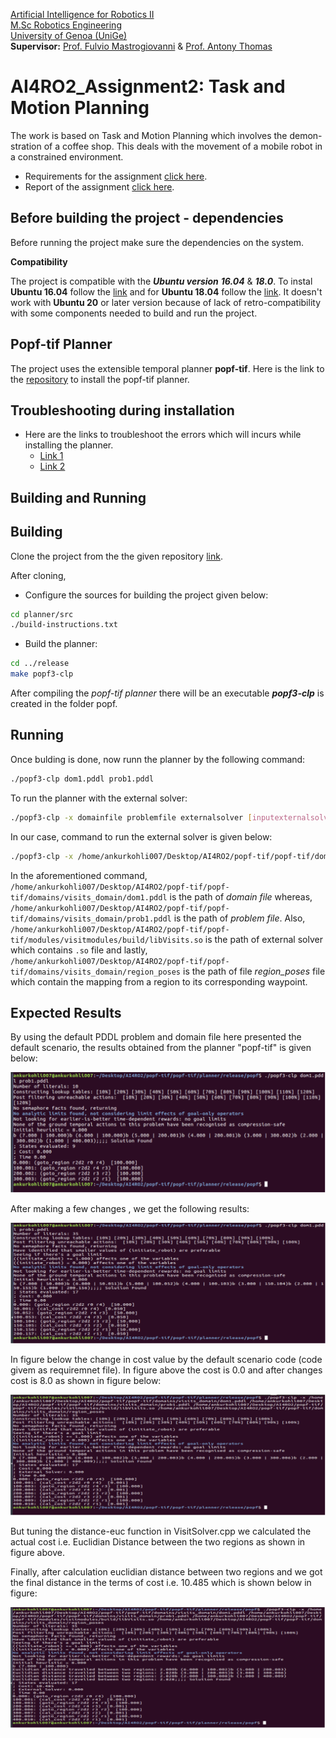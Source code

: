 [Artificial Intelligence for Robotics II](https://corsi.unige.it/en/off.f/2022/ins/60237?codcla=10635)<br>
[M.Sc Robotics Engineering](https://corsi.unige.it/corsi/10635)<br>
[University of Genoa (UniGe)](https://unige.it/en)<br>
**Supervisor:** [Prof. Fulvio Mastrogiovanni](https://rubrica.unige.it/personale/UkNHWFhr) & [Prof. Antony Thomas](https://scholar.google.it/citations?hl=it&user=aPSLBVUAAAAJ)

# AI4RO2_Assignment2: Task and Motion Planning

The work is based on Task and Motion Planning which involves the demon- stration of a coffee shop. This deals with the movement of a mobile robot in a constrained environment.

* Requirements for the assignment [click here](https://github.com/ankurkohli007/Artificial_Intelligent_4_Robotics_2_Assignment_II/blob/master/Task%20Motion%20and%20Planning%20Assignemnt_Group%20I_Ankur%20Kohli_Awais%20Tahir_Subhransu%20Sourav%20Priyadarshan/Assignment2.pdf).
* Report of the assignment [click here](https://github.com/ankurkohli007/Artificial_Intelligent_4_Robotics_2_Assignment_II/blob/master/Task%20Motion%20and%20Planning%20Assignemnt_Group%20I_Ankur%20Kohli_Awais%20Tahir_Subhransu%20Sourav%20Priyadarshan/Task%20Motion%20and%20Planning%20Assignemnt_Group%20I_Ankur%20Kohli_Awais%20Tahir_Subhransu%20Sourav%20Priyadarshan_Report.pdf).

## Before building the project - dependencies

Before running the project make sure the dependencies on the system.

**Compatibility**

The project is compatible with the ***Ubuntu version*** ***16.04*** & ***18.0***. To instal **Ubuntu 16.04** follow the [link](https://ubuntu.com/tutorials/install-ubuntu-desktop-1604#1-overview) and for **Ubuntu 18.04** follow the [link](https://ubuntu.com/tutorials/install-ubuntu-desktop-1804#1-overview). It doesn't work with **Ubuntu 20** or later version because of lack of retro-compatibility with some components needed to build and run the project.

## Popf-tif Planner

The project uses the extensible temporal planner **popf-tif**. Here is the link to the [repository](https://github.com/popftif/popf-tif) to install the popf-tif planner. 

## Troubleshooting during installation 

* Here are the links to troubleshoot the errors which will incurs while installing the planner.
      <ul>
      <li>[Link 1](https://github.com/popftif/popf-tif/issues/2)</li>
      <li>[Link 2](https://github.com/popftif/popf-tif/issues/1)</li>
      </ul>

## Building and Running

## Building

Clone the project from the the given repository [link](https://github.com/ankurkohli007/Artificial_Intelligent_4_Robotics_2_Assignment_II.git). 

After cloning, 

* Configure the sources for building the project given below:
```sh
cd planner/src
./build-instructions.txt 
```

* Build the planner:
```sh
cd ../release
make popf3-clp 
```
After compiling the *popf-tif planner* there will be an executable ***popf3-clp*** is created in the folder popf.

## Running

Once bulding is done, now runn the planner by the following command:

```sh
./popf3-clp dom1.pddl prob1.pddl
```

To run the planner with the external solver:
```sh
./popf3-clp -x domainfile problemfile externalsolver [inputexternalsolver]
```

In our case, command to run the external solver is given below:
```sh
./popf3-clp -x /home/ankurkohli007/Desktop/AI4RO2/popf-tif/popf-tif/domains/visits_domain/dom1.pddl /home/ankurkohli007/Desktop/AI4RO2/popf-tif/popf-tif/domains/visits_domain/prob1.pddl /home/ankurkohli007/Desktop/AI4RO2/popf-tif/popf-tif/modules/visitmodules/build/libVisits.so /home/ankurkohli007/Desktop/AI4RO2/popf-tif/popf-tif/domains/visits_domain/region_poses
```
In the aforementioned command, ```/home/ankurkohli007/Desktop/AI4RO2/popf-tif/popf-tif/domains/visits_domain/dom1.pddl``` is the path of *domain file* whereas, ```/home/ankurkohli007/Desktop/AI4RO2/popf-tif/popf-tif/domains/visits_domain/prob1.pddl``` is the path of *problem file*. Also, ```/home/ankurkohli007/Desktop/AI4RO2/popf-tif/popf-tif/modules/visitmodules/build/libVisits.so``` is the path of external solver which contains ```.so``` file and lastly, ```/home/ankurkohli007/Desktop/AI4RO2/popf-tif/popf-tif/domains/visits_domain/region_poses``` is the path of file *region_poses* file which contain the mapping from a region to its corresponding waypoint.

## Expected Results

By using the default PDDL problem and domain file here presented the default scenario, the results obtained from the planner "popf-tif" is given below:

![alt text](image1.png)

After making a few changes , we get the following results:

![alt text](image2.png)

In figure below the change in cost value by the default scenario code (code givem as requiremnet file). In figure above the cost is 0.0 and after changes cost is 8.0 as shown in figure below:

![alt text](image3.png)

But tuning the distance-euc function in VisitSolver.cpp we calculated the actual cost i.e. Euclidian Distance between the two regions as shown in figure above.

Finally, after calculation euclidian distance between two regions and we got the final distance in the terms of cost i.e. 10.485 which is shown below in figure:

![alt text](image4.png)
